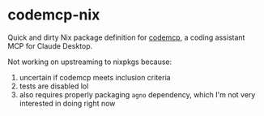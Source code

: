# codemcp-nix

Quick and dirty Nix package definition for [codemcp](https://github.com/ezyang/codemcp), a coding assistant MCP for Claude Desktop.

Not working on upstreaming to nixpkgs because: 
1. uncertain if codemcp meets inclusion criteria
2. tests are disabled lol
3. also requires properly packaging `agno` dependency, which I'm not very interested in doing right now